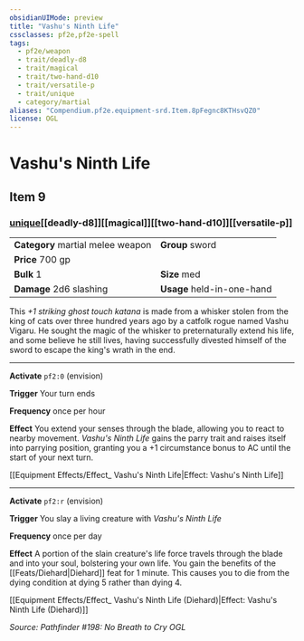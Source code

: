 ```yaml
---
obsidianUIMode: preview
title: "Vashu's Ninth Life"
cssclasses: pf2e,pf2e-spell
tags:
  - pf2e/weapon
  - trait/deadly-d8
  - trait/magical
  - trait/two-hand-d10
  - trait/versatile-p
  - trait/unique
  - category/martial
aliases: "Compendium.pf2e.equipment-srd.Item.8pFegnc8KTHsvQZ0"
license: OGL
---
```

# Vashu's Ninth Life
## Item 9
### [unique](unique "Unique Rarity Trait")[[deadly-d8]][[magical]][[two-hand-d10]][[versatile-p]]

|  |  |
| -- | -- |
| **Category** martial melee weapon | **Group** sword |
| **Price** 700 gp |  |
| **Bulk** 1 | **Size** med |
| **Damage** 2d6 slashing  | **Usage** held-in-one-hand |



This _+1 striking ghost touch katana_ is made from a whisker stolen from the king of cats over three hundred years ago by a catfolk rogue named Vashu Vigaru. He sought the magic of the whisker to preternaturally extend his life, and some believe he still lives, having successfully divested himself of the sword to escape the king's wrath in the end.

* * *

**Activate** `pf2:0` (envision)

**Trigger** Your turn ends

**Frequency** once per hour

**Effect** You extend your senses through the blade, allowing you to react to nearby movement. _Vashu's Ninth Life_ gains the parry trait and raises itself into parrying position, granting you a +1 circumstance bonus to AC until the start of your next turn.

[[Equipment Effects/Effect_ Vashu's Ninth Life|Effect: Vashu's Ninth Life]]

* * *

**Activate** `pf2:r` (envision)

**Trigger** You slay a living creature with _Vashu's Ninth Life_

**Frequency** once per day

**Effect** A portion of the slain creature's life force travels through the blade and into your soul, bolstering your own life. You gain the benefits of the [[Feats/Diehard|Diehard]] feat for 1 minute. This causes you to die from the dying condition at dying 5 rather than dying 4.

[[Equipment Effects/Effect_ Vashu's Ninth Life (Diehard)|Effect: Vashu's Ninth Life (Diehard)]]

*Source: Pathfinder #198: No Breath to Cry*
*OGL*